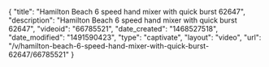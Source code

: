 {
    "title": "Hamilton Beach  6 speed hand mixer with quick burst 62647",
    "description": "Hamilton Beach  6 speed hand mixer with quick burst 62647",
    "videoid": "66785521",
    "date_created": "1468527518",
    "date_modified": "1491590423",
    "type": "captivate",
    "layout": "video",
    "url": "\/v\/hamilton-beach-6-speed-hand-mixer-with-quick-burst-62647\/66785521"
}